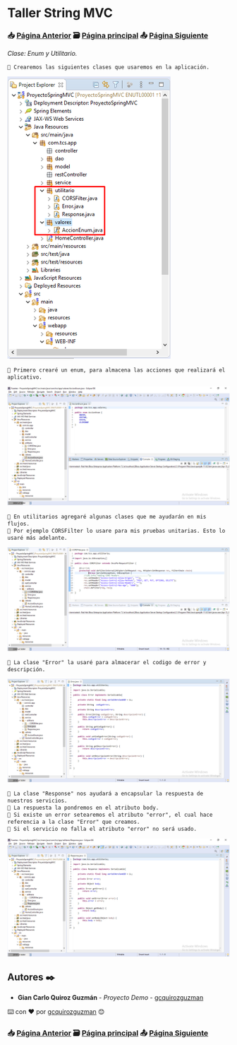# Taller String MVC                                                                       
### 📥 [Página Anterior](https://github.com/gcquirozguzman/java-spring-mvc-tcs-202004/tree/SERVC00001)          🗃️ [Página principal](https://github.com/gcquirozguzman/java-spring-mvc-tcs-202004)          📤 [Página Siguiente](https://github.com/gcquirozguzman/java-spring-mvc-tcs-202004/tree/CONTR00001)

_Clase: Enum y Utilitario._

```
📢 Crearemos las siguientes clases que usaremos en la aplicación.
```

![Error: imagen no ha sido cargada](https://github.com/gcquirozguzman/java-spring-mvc-tcs-202004/blob/master/imagenes/ENUTL00001_1.png)

```
📢 Primero crearé un enum, para almacena las acciones que realizará el aplicativo.
```

![Error: imagen no ha sido cargada](https://github.com/gcquirozguzman/java-spring-mvc-tcs-202004/blob/master/imagenes/ENUTL00001_2.png)

```
📢 En utilitarios agregaré algunas clases que me ayudarán en mis flujos.
📢 Por ejemplo CORSFilter lo usare para mis pruebas unitarias. Esto lo usaré más adelante.
```

![Error: imagen no ha sido cargada](https://github.com/gcquirozguzman/java-spring-mvc-tcs-202004/blob/master/imagenes/ENUTL00001_3.png)

```
📢 La clase "Error" la usaré para almacerar el codigo de error y descripción.
```

![Error: imagen no ha sido cargada](https://github.com/gcquirozguzman/java-spring-mvc-tcs-202004/blob/master/imagenes/ENUTL00001_4.png)

```
📢 La clase "Response" nos ayudará a encapsular la respuesta de nuestros servicios. 
📢 La respuesta la pondremos en el atributo body.
📢 Si existe un error setearemos el atributo "error", el cual hace referencia a la clase "Error" que creamos.
📢 Si el servicio no falla el atributo "error" no será usado.
```

![Error: imagen no ha sido cargada](https://github.com/gcquirozguzman/java-spring-mvc-tcs-202004/blob/master/imagenes/ENUTL00001_5.png)

## Autores ✒️

* **Gian Carlo Quiroz Guzmán** - *Proyecto Demo* - [gcquirozguzman](https://github.com/gcquirozguzman)

⌨️ con ❤️ por [gcquirozguzman](https://github.com/gcquirozguzman) 😊

### 📥 [Página Anterior](https://github.com/gcquirozguzman/java-spring-mvc-tcs-202004/tree/SERVC00001)          🗃️ [Página principal](https://github.com/gcquirozguzman/java-spring-mvc-tcs-202004)          📤 [Página Siguiente](https://github.com/gcquirozguzman/java-spring-mvc-tcs-202004/tree/CONTR00001)

